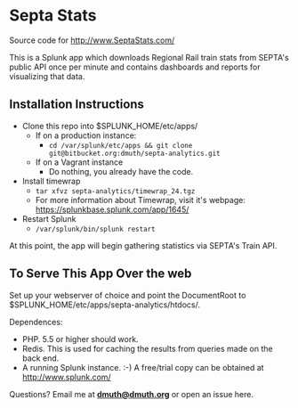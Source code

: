 # Septa Stats

Source code for http://www.SeptaStats.com/

This is a Splunk app which downloads Regional Rail train stats from SEPTA's public API
once per minute and contains dashboards and reports for visualizing that data.

## Installation Instructions

- Clone this repo into $SPLUNK_HOME/etc/apps/
    - If on a production instance:
        - `cd /var/splunk/etc/apps && git clone git@bitbucket.org:dmuth/septa-analytics.git`
    - If on a Vagrant instance
        - Do nothing, you already have the code.
- Install timewrap
    - `tar xfvz septa-analytics/timewrap_24.tgz`
    - For more information about Timewrap, visit it's webpage: https://splunkbase.splunk.com/app/1645/
- Restart Splunk
    - `/var/splunk/bin/splunk restart`

At this point, the app will begin gathering statistics via SEPTA's Train API.

## To Serve This App Over the web

Set up your webserver of choice and point the DocumentRoot to $SPLUNK_HOME/etc/apps/septa-analytics/htdocs/.

Dependences:
- PHP.  5.5 or higher should work.
- Redis. This is used for caching the results from queries made on the back end.
- A running Splunk instance. :-)  A free/trial copy can be obtained at http://www.splunk.com/

Questions?  Email me at **dmuth@dmuth.org** or open an issue here.



